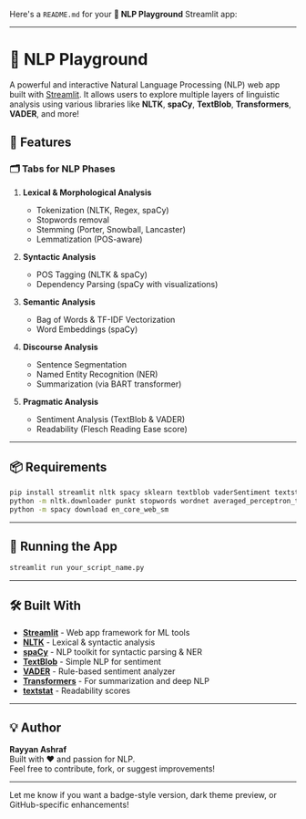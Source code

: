 Here's a `README.md` for your **🧠 NLP Playground** Streamlit app:

---

# 🧠 NLP Playground

A powerful and interactive Natural Language Processing (NLP) web app built with [Streamlit](https://streamlit.io/). It allows users to explore multiple layers of linguistic analysis using various libraries like **NLTK**, **spaCy**, **TextBlob**, **Transformers**, **VADER**, and more!

## 🔧 Features

### 🗂️ Tabs for NLP Phases

1. **Lexical & Morphological Analysis**
   - Tokenization (NLTK, Regex, spaCy)
   - Stopwords removal
   - Stemming (Porter, Snowball, Lancaster)
   - Lemmatization (POS-aware)

2. **Syntactic Analysis**
   - POS Tagging (NLTK & spaCy)
   - Dependency Parsing (spaCy with visualizations)

3. **Semantic Analysis**
   - Bag of Words & TF-IDF Vectorization
   - Word Embeddings (spaCy)

4. **Discourse Analysis**
   - Sentence Segmentation
   - Named Entity Recognition (NER)
   - Summarization (via BART transformer)

5. **Pragmatic Analysis**
   - Sentiment Analysis (TextBlob & VADER)
   - Readability (Flesch Reading Ease score)

---

## 📦 Requirements

```bash
pip install streamlit nltk spacy sklearn textblob vaderSentiment textstat transformers
python -m nltk.downloader punkt stopwords wordnet averaged_perceptron_tagger
python -m spacy download en_core_web_sm
```

---

## 🚀 Running the App

```bash
streamlit run your_script_name.py
```

---

## 🛠 Built With

- **[Streamlit](https://streamlit.io/)** - Web app framework for ML tools
- **[NLTK](https://www.nltk.org/)** - Lexical & syntactic analysis
- **[spaCy](https://spacy.io/)** - NLP toolkit for syntactic parsing & NER
- **[TextBlob](https://textblob.readthedocs.io/)** - Simple NLP for sentiment
- **[VADER](https://github.com/cjhutto/vaderSentiment)** - Rule-based sentiment analyzer
- **[Transformers](https://huggingface.co/transformers/)** - For summarization and deep NLP
- **[textstat](https://pypi.org/project/textstat/)** - Readability scores

---

## 💡 Author

**Rayyan Ashraf**  
Built with ❤️ and passion for NLP.  
Feel free to contribute, fork, or suggest improvements!

---

Let me know if you want a badge-style version, dark theme preview, or GitHub-specific enhancements!
